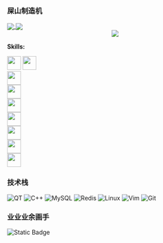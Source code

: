 ### 屎山制造机
<a href="https://github.com/anuraghazra/github-readme-stats">
  <img align="center" src="https://github-readme-stats.vercel.app/api?username=xiaxia0414&count_private=true&show_icons=true&theme=dark" />
</a>
<a href="https://github.com/anuraghazra/convoychat">
  <img align="center" src="https://github-readme-stats.vercel.app/api/top-langs/?username=xiaxia0414&langs_count=8&theme=dark&count_private=true&layout=compact&hide=javascript,html,css,CoffeeScript&card_width=280" />
</a>

<div align="center">                                                                              
 <img  src="https://github-readme-streak-stats.herokuapp.com/?user=xiaxia0414&theme=dark" />  
 </div>                                                                                            

 **Skills:**                                                                                       

 <code><img height="32" src="https://cdn.jsdelivr.net/npm/simple-icons@v5/icons/python.svg"></code> 
 <code><img height="32" src="https://cdn.jsdelivr.net/npm/simple-icons@v5/icons/go.svg"></code>     
 <code><img height="32" src="https://cdn.jsdelivr.net/npm/simple-icons@v5/icons/mysql.svg"></code>  
 <code><img height="32" src="https://cdn.jsdelivr.net/npm/simple-icons@v5/icons/redis.svg"></code>  
 <code><img height="32" src="https://cdn.jsdelivr.net/npm/simple-icons@v5/icons/git.svg"></code>    
 <code><img height="32" src="https://cdn.jsdelivr.net/npm/simple-icons@v5/icons/linux.svg"></code>  
 <code><img height="32" src="https://cdn.jsdelivr.net/npm/simple-icons@v5/icons/vim.svg"></code>   
 <code><img height="32" src="https://cdn.jsdelivr.net/npm/simple-icons@v5/icons/macos.svg"></code>  
 <code><img height="32" src="https://cdn.jsdelivr.net/npm/simple-icons@v5/icons/alfred.svg"></code> 




### 技术栈

![QT](https://img.shields.io/badge/-QT-192133?style=flat-square&logo=qt&logoColor=green)
![C++](https://img.shields.io/badge/-C++-192133?style=flat-square&logo=cplusplus&logoColor=blue)
![MySQL](https://img.shields.io/badge/-MySQL-192133?style=flat-square&logo=mysql&logoColor=white)
![Redis](https://img.shields.io/badge/-Redis-192133?style=flat-square&logo=redis&logoColor=white)
![Linux](https://img.shields.io/badge/-Linux-192133?style=flat-square&logo=Linux&logoColor=white)
![Vim](https://img.shields.io/badge/-Vim-192133?style=flat-square&logo=vim&logoColor=white)
![Git](https://img.shields.io/badge/-Git-192133?style=flat-square&logo=git&logoColor=white)

### 业业业余画手
<img alt="Static Badge" src="https://img.shields.io/badge/twitter-gray?style=flat&logo=twitter&link=https%3A%2F%2Ftwitter.com%2Fxia2003414">





